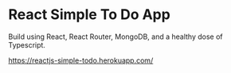 # React Simple To Do App

Build using React, React Router, MongoDB, and a healthy dose of Typescript. 

https://reactjs-simple-todo.herokuapp.com/
